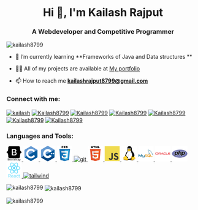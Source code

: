 <h1 align="center">Hi 👋, I'm Kailash Rajput</h1>
<h3 align="center">A Webdeveloper and Competitive Programmer</h3>

<p align="left"> <img src="https://komarev.com/ghpvc/?username=Kailash8799&label=Profile%20views&color=0e75b6&style=flat" alt="kailash8799" /> </p>

- 🌱 I’m currently learning **Frameworks of Java and Data structures **
 
- 👨‍💻 All of my projects are available at [My portfolio](https://kailashrajput.netlify.com)

- 📫 How to reach me **kailashrajput8799@gmail.com**

<h3 align="left">Connect with me:</h3>
<p align="left">
<a href="https://www.linkedin.com/in/kailash-rajput-9b559422b" target="blank"><img align="center" src="https://raw.githubusercontent.com/rahuldkjain/github-profile-readme-generator/master/src/images/icons/Social/linked-in-alt.svg" alt="kailash" height="30" width="40" /></a>
<a href="https://www.instagram.com/thekailash8799" target="blank"><img align="center" src="https://raw.githubusercontent.com/rahuldkjain/github-profile-readme-generator/master/src/images/icons/Social/instagram.svg" alt="Kailash8799" height="30" width="40" /></a>
<a href="https://www.codechef.com/users/kailash8799" target="blank"><img align="center" src="https://cdn.jsdelivr.net/npm/simple-icons@3.1.0/icons/codechef.svg" alt="Kailash8799" height="30" width="40" /></a>
<a href="https://www.hackerrank.com/kailash8799" target="blank"><img align="center" src="https://raw.githubusercontent.com/rahuldkjain/github-profile-readme-generator/master/src/images/icons/Social/hackerrank.svg" alt="Kailash8799" height="30" width="40" /></a>
<a href="https://codeforces.com/profile/kailash8799" target="blank"><img align="center" src="https://raw.githubusercontent.com/rahuldkjain/github-profile-readme-generator/master/src/images/icons/Social/codeforces.svg" alt="Kailash8799" height="30" width="40" /></a>
<a href="https://leetcode.com/kailash8799" target="blank"><img align="center" src="https://raw.githubusercontent.com/rahuldkjain/github-profile-readme-generator/master/src/images/icons/Social/leet-code.svg" alt="Kailash8799" height="30" width="40" /></a>
<a href="https://auth.geeksforgeeks.org/user/kailashrajput8799" target="blank"><img align="center" src="https://raw.githubusercontent.com/rahuldkjain/github-profile-readme-generator/master/src/images/icons/Social/geeks-for-geeks.svg" alt="Kailash8799" height="30" width="40" /></a>
</p> 

<h3 align="left">Languages and Tools:</h3>
<p align="left"> <a href="https://getbootstrap.com" target="_blank" rel="noreferrer"> <img src="https://raw.githubusercontent.com/devicons/devicon/master/icons/bootstrap/bootstrap-plain-wordmark.svg" alt="bootstrap" width="40" height="40"/> </a> <a href="https://www.cprogramming.com/" target="_blank" rel="noreferrer"> <img src="https://raw.githubusercontent.com/devicons/devicon/master/icons/c/c-original.svg" alt="c" width="40" height="40"/> </a> <a href="https://www.w3schools.com/cpp/" target="_blank" rel="noreferrer"> <img src="https://raw.githubusercontent.com/devicons/devicon/master/icons/cplusplus/cplusplus-original.svg" alt="cplusplus" width="40" height="40"/> </a> <a href="https://www.w3schools.com/css/" target="_blank" rel="noreferrer"> <img src="https://raw.githubusercontent.com/devicons/devicon/master/icons/css3/css3-original-wordmark.svg" alt="css3" width="40" height="40"/> </a> <a href="https://git-scm.com/" target="_blank" rel="noreferrer"> <img src="https://www.vectorlogo.zone/logos/git-scm/git-scm-icon.svg" alt="git" width="40" height="40"/> </a> <a href="https://www.w3.org/html/" target="_blank" rel="noreferrer"> <img src="https://raw.githubusercontent.com/devicons/devicon/master/icons/html5/html5-original-wordmark.svg" alt="html5" width="40" height="40"/> </a> <a href="https://developer.mozilla.org/en-US/docs/Web/JavaScript" target="_blank" rel="noreferrer"> <img src="https://raw.githubusercontent.com/devicons/devicon/master/icons/javascript/javascript-original.svg" alt="javascript" width="40" height="40"/> </a> <a href="https://www.linux.org/" target="_blank" rel="noreferrer"> <img src="https://raw.githubusercontent.com/devicons/devicon/master/icons/linux/linux-original.svg" alt="linux" width="40" height="40"/> </a> <a href="https://www.mysql.com/" target="_blank" rel="noreferrer"> <img src="https://raw.githubusercontent.com/devicons/devicon/master/icons/mysql/mysql-original-wordmark.svg" alt="mysql" width="40" height="40"/> </a> <a href="https://www.oracle.com/" target="_blank" rel="noreferrer"> <img src="https://raw.githubusercontent.com/devicons/devicon/master/icons/oracle/oracle-original.svg" alt="oracle" width="40" height="40"/> </a> <a href="https://www.php.net" target="_blank" rel="noreferrer"> <img src="https://raw.githubusercontent.com/devicons/devicon/master/icons/php/php-original.svg" alt="php" width="40" height="40"/> </a> <a href="https://reactjs.org/" target="_blank" rel="noreferrer"> <img src="https://raw.githubusercontent.com/devicons/devicon/master/icons/react/react-original-wordmark.svg" alt="react" width="40" height="40"/> </a> <a href="https://tailwindcss.com/" target="_blank" rel="noreferrer"> <img src="https://www.vectorlogo.zone/logos/tailwindcss/tailwindcss-icon.svg" alt="tailwind" width="40" height="40"/> </a> </p>
 
<p><img align="left" src="https://github-readme-stats.vercel.app/api/top-langs?username=kailash8799&show_icons=true&locale=en&layout=compact" alt="kailash8799" /></p>

<p>&nbsp;<img align="center" src="https://github-readme-stats.vercel.app/api?username=kailash8799&show_icons=true&locale=en" alt="kailash8799" /></p>

<p><img align="center" src="https://github-readme-streak-stats.herokuapp.com/?user=kailash8799&theme=dark" alt="kailash8799" /></p>
 
